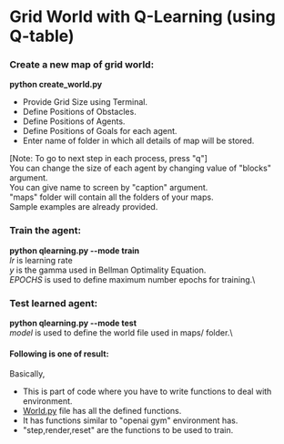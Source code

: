 # Grid World with Q-Learning (using Q-table)

### Create a new map of grid world:		
**python create_world.py**

* Provide Grid Size using Terminal.
* Define Positions of Obstacles.
* Define Positions of Agents.
* Define Positions of Goals for each agent.
* Enter name of folder in which all details of map will be stored.

[Note: To go to next step in each process, press "q"]\
You can change the size of each agent by changing value of "blocks" argument.\
You can give name to screen by "caption" argument.\
"maps" folder will contain all the folders of your maps.\
Sample examples are already provided.

### Train the agent:
**python qlearning.py --mode train**\
*lr* is learning rate\
*y* is the gamma used in Bellman Optimality Equation.\
*EPOCHS* is used to define maximum number epochs for training.\

### Test learned agent:
**python qlearning.py --mode test**\
*model* is used to define the world file used in maps/ folder.\

#### Following is one of result:
[](https://github.com/vinits5/grid_qlearning/blob/master/world10x10_model1/trained_agent.gif)

Basically,
* This is part of code where you have to write functions to deal with environment.
* [World.py](https://github.com/vinits5/grid_qlearning/blob/master/World.py) file has all the defined functions.
*  It has functions similar to "openai gym" environment has.
*  "step,render,reset" are the functions to be used to train.